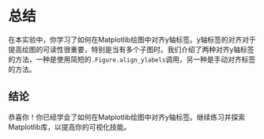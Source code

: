 # 总结

在本实验中，你学习了如何在Matplotlib绘图中对齐y轴标签。y轴标签的对齐对于提高绘图的可读性很重要，特别是当有多个子图时。我们介绍了两种对齐y轴标签的方法，一种是使用简短的`.Figure.align_ylabels`调用，另一种是手动对齐标签的方法。

## 结论

恭喜你！你已经学会了如何在Matplotlib绘图中对齐y轴标签。继续练习并探索Matplotlib库，以提高你的可视化技能。
